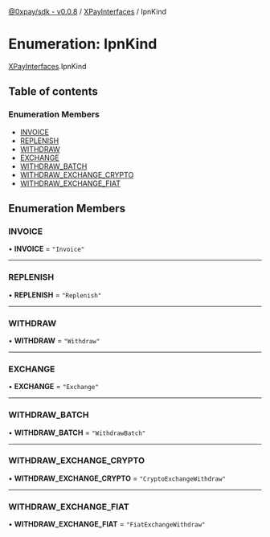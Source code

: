 [@0xpay/sdk - v0.0.8](../README.md) / [XPayInterfaces](../modules/XPayInterfaces.md) / IpnKind

# Enumeration: IpnKind

[XPayInterfaces](../modules/XPayInterfaces.md).IpnKind

## Table of contents

### Enumeration Members

- [INVOICE](XPayInterfaces.IpnKind.md#invoice)
- [REPLENISH](XPayInterfaces.IpnKind.md#replenish)
- [WITHDRAW](XPayInterfaces.IpnKind.md#withdraw)
- [EXCHANGE](XPayInterfaces.IpnKind.md#exchange)
- [WITHDRAW\_BATCH](XPayInterfaces.IpnKind.md#withdraw_batch)
- [WITHDRAW\_EXCHANGE\_CRYPTO](XPayInterfaces.IpnKind.md#withdraw_exchange_crypto)
- [WITHDRAW\_EXCHANGE\_FIAT](XPayInterfaces.IpnKind.md#withdraw_exchange_fiat)

## Enumeration Members

### INVOICE

• **INVOICE** = ``"Invoice"``

___

### REPLENISH

• **REPLENISH** = ``"Replenish"``

___

### WITHDRAW

• **WITHDRAW** = ``"Withdraw"``

___

### EXCHANGE

• **EXCHANGE** = ``"Exchange"``

___

### WITHDRAW\_BATCH

• **WITHDRAW\_BATCH** = ``"WithdrawBatch"``

___

### WITHDRAW\_EXCHANGE\_CRYPTO

• **WITHDRAW\_EXCHANGE\_CRYPTO** = ``"CryptoExchangeWithdraw"``

___

### WITHDRAW\_EXCHANGE\_FIAT

• **WITHDRAW\_EXCHANGE\_FIAT** = ``"FiatExchangeWithdraw"``
